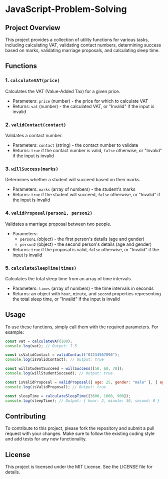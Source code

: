 
**JavaScript-Problem-Solving**
===============

**Project Overview**
-------------------

This project provides a collection of utility functions for various tasks, including calculating VAT, validating contact numbers, determining success based on marks, validating marriage proposals, and calculating sleep time.

**Functions**
-------------

### 1. `calculateVAT(price)`

Calculates the VAT (Value-Added Tax) for a given price.

* Parameters: `price` (number) - the price for which to calculate VAT
* Returns: `vat` (number) - the calculated VAT, or "Invalid" if the input is invalid

### 2. `validContact(contact)`

Validates a contact number.

* Parameters: `contact` (string) - the contact number to validate
* Returns: `true` if the contact number is valid, `false` otherwise, or "Invalid" if the input is invalid

### 3. `willSuccess(marks)`

Determines whether a student will succeed based on their marks.

* Parameters: `marks` (array of numbers) - the student's marks
* Returns: `true` if the student will succeed, `false` otherwise, or "Invalid" if the input is invalid

### 4. `validProposal(person1, person2)`

Validates a marriage proposal between two people.

* Parameters:
	+ `person1` (object) - the first person's details (age and gender)
	+ `person2` (object) - the second person's details (age and gender)
* Returns: `true` if the proposal is valid, `false` otherwise, or "Invalid" if the input is invalid

### 5. `calculateSleepTime(times)`

Calculates the total sleep time from an array of time intervals.

* Parameters: `times` (array of numbers) - the time intervals in seconds
* Returns: an object with `hour`, `minute`, and `second` properties representing the total sleep time, or "Invalid" if the input is invalid

**Usage**
-----

To use these functions, simply call them with the required parameters. For example:
```javascript
const vat = calculateVAT(100);
console.log(vat); // Output: 7.5

const isValidContact = validContact("01234567890");
console.log(isValidContact); // Output: true

const willStudentSucceed = willSuccess([50, 60, 70]);
console.log(willStudentSucceed); // Output: true

const isValidProposal = validProposal({ age: 25, gender: "male" }, { age: 22, gender: "female" });
console.log(isValidProposal); // Output: true

const sleepTime = calculateSleepTime([3600, 1800, 900]);
console.log(sleepTime); // Output: { hour: 2, minute: 30, second: 0 }
```
**Contributing**
------------

To contribute to this project, please fork the repository and submit a pull request with your changes. Make sure to follow the existing coding style and add tests for any new functionality.

**License**
-------

This project is licensed under the MIT License. See the LICENSE file for details.